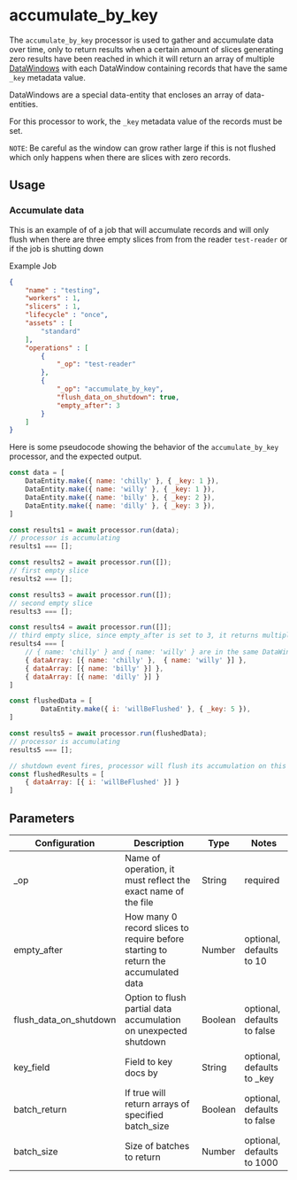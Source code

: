 # accumulate_by_key #

The `accumulate_by_key` processor is used to gather and accumulate data over time, only to return results when a certain amount of slices generating zero results have been reached in which it will return an array of multiple [DataWindows](../entity/data-window.md) with each DataWindow containing records that have the same `_key` metadata value.

DataWindows are a special data-entity that encloses an array of data-entities.

For this processor to work, the `_key` metadata value of the records must be set.

`NOTE`: Be careful as the window can grow rather large if this is not flushed which only happens when there are slices with zero records.


## Usage

### Accumulate data
This is an example of of a job that will accumulate records and will only flush when there are three empty slices from from the reader `test-reader` or if the job is shutting down

Example Job

```json
{
    "name" : "testing",
    "workers" : 1,
    "slicers" : 1,
    "lifecycle" : "once",
    "assets" : [
        "standard"
    ],
    "operations" : [
        {
            "_op": "test-reader"
        },
        {
            "_op": "accumulate_by_key",
            "flush_data_on_shutdown": true,
            "empty_after": 3
        }
    ]
}
```
Here is some pseudocode showing the behavior of the `accumulate_by_key` processor, and the expected output.
```javascript
const data = [
    DataEntity.make({ name: 'chilly' }, { _key: 1 }),
    DataEntity.make({ name: 'willy' }, { _key: 1 }),
    DataEntity.make({ name: 'billy' }, { _key: 2 }),
    DataEntity.make({ name: 'dilly' }, { _key: 3 }),
]

const results1 = await processor.run(data);
// processor is accumulating
results1 === [];

const results2 = await processor.run([]);
// first empty slice
results2 === [];

const results3 = await processor.run([]);
// second empty slice
results3 === [];

const results4 = await processor.run([]];
// third empty slice, since empty_after is set to 3, it returns multiple DataWindows which contains the accumulated data by _key
results4 === [
    // { name: 'chilly' } and { name: 'willy' } are in the same DataWindow as they have the same _key metadata
    { dataArray: [{ name: 'chilly' },  { name: 'willy' }] },
    { dataArray: [{ name: 'billy' }] },
    { dataArray: [{ name: 'dilly' }] }
]

const flushedData = [
        DataEntity.make({ i: 'willBeFlushed' }, { _key: 5 }),
]

const results5 = await processor.run(flushedData);
// processor is accumulating
results5 === [];

// shutdown event fires, processor will flush its accumulation on this event
const flushedResults = [
    { dataArray: [{ i: 'willBeFlushed' }] }
]
```

## Parameters

| Configuration | Description | Type |  Notes |
| --------- | -------- | ------ | ------ |
| _op | Name of operation, it must reflect the exact name of the file | String | required |
| empty_after | How many 0 record slices to require before starting to return the accumulated data | Number | optional, defaults to 10 |
| flush_data_on_shutdown | Option to flush partial data accumulation on unexpected shutdown | Boolean | optional, defaults to false |
| key_field | Field to key docs by | String | optional, defaults to _key |
| batch_return | If true will return arrays of specified batch_size | Boolean | optional, defaults to false |
| batch_size | Size of batches to return | Number | optional, defaults to 1000 |
